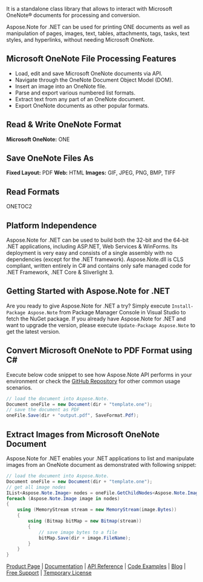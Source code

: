 It is a standalone class library that allows to interact with Microsoft OneNote® documents for processing and conversion. 

Aspose.Note for .NET can be used for printing ONE documents as well as manipulation of pages, images, text, tables, attachments, tags, tasks, text styles, and hyperlinks, without needing Microsoft OneNote.

## Microsoft OneNote File Processing Features
-  Load, edit and save Microsoft OneNote documents via API.
-  Navigate through the OneNote Document Object Model (DOM).
-  Insert an image into an OneNote file.
-  Parse and export various numbered list formats.
-  Extract text from any part of an OneNote document.
-  Export OneNote documents as other popular formats.

## Read & Write OneNote Format
**Microsoft OneNote:** ONE

## Save OneNote Files As
**Fixed Layout:** PDF
**Web:** HTML
**Images:** GIF, JPEG, PNG, BMP, TIFF

## Read Formats
ONETOC2 

## Platform Independence
Aspose.Note for .NET can be used to build both the 32-bit and the 64-bit .NET applications, including ASP.NET, Web Services & WinForms. Its deployment is very easy and consists of a single assembly with no dependencies (except for the .NET framework). Aspose.Note.dll is CLS compliant, written entirely in C# and contains only safe managed code for .NET Framework, .NET Core & Sliverlight 3.

## Getting Started with Aspose.Note for .NET
Are you ready to give Aspose.Note for .NET a try? Simply execute `Install-Package Aspose.Note` from Package Manager Console in Visual Studio to fetch the NuGet package. If you already have Aspose.Note for .NET and want to upgrade the version, please execute `Update-Package Aspose.Note` to get the latest version.

## Convert Microsoft OneNote to PDF Format using C#
Execute below code snippet to see how Aspose.Note API performs in your environment or check the [GitHub Repository](https://github.com/aspose-note/Aspose.Note-for-.NET) for other common usage scenarios.

```csharp
// load the document into Aspose.Note.
Document oneFile = new Document(dir + "template.one");
// save the document as PDF
oneFile.Save(dir + "output.pdf", SaveFormat.Pdf);
```

## Extract Images from Microsoft OneNote Document
Aspose.Note for .NET enables your .NET applications to list and manipulate images from an OneNote document as demonstrated with following snippet:

```csharp
// load the document into Aspose.Note.
Document oneFile = new Document(dir + "template.one");
// get all image nodes
IList<Aspose.Note.Image> nodes = oneFile.GetChildNodes<Aspose.Note.Image>();
foreach (Aspose.Note.Image image in nodes)
{
    using (MemoryStream stream = new MemoryStream(image.Bytes))
    {
        using (Bitmap bitMap = new Bitmap(stream))
        {
            // save image bytes to a file
            bitMap.Save(dir + image.FileName);
        }
    }
}
```

[Product Page](https://products.aspose.com/note/net) | [Documentation](https://docs.aspose.com/display/notenet/Home) | [API Reference](https://apireference.aspose.com/net/note) | [Code Examples](https://github.com/aspose-note/Aspose.Note-for-.NET) | [Blog](https://blog.aspose.com/category/note/) | [Free Support](https://forum.aspose.com/c/note) |  [Temporary License](https://purchase.aspose.com/temporary-license)
